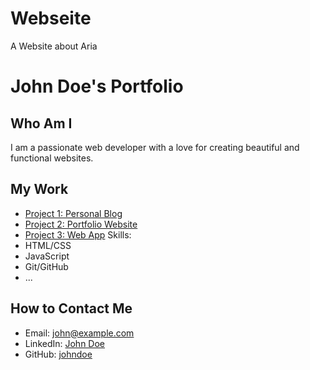 # Webseite
A Website about Aria
# John Doe's Portfolio
## Who Am I
I am a passionate web developer with a love for creating beautiful and functional websites.
## My Work
- [Project 1: Personal Blog](project1-link)
- [Project 2: Portfolio Website](project2-link)
- [Project 3: Web App](project3-link)
Skills:
- HTML/CSS
- JavaScript
- Git/GitHub
- ...
## How to Contact Me
- Email: john@example.com
- LinkedIn: [John Doe](https://www.linkedin.com/in/johndoe/)
- GitHub: [johndoe](https://github.com/johndoe)